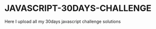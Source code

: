 # JAVASCRIPT-30DAYS-CHALLENGE
Here I upload all my 30days javascript challenge solutions 
```i have completed my 1st day challenge (13-7-24) 





```
